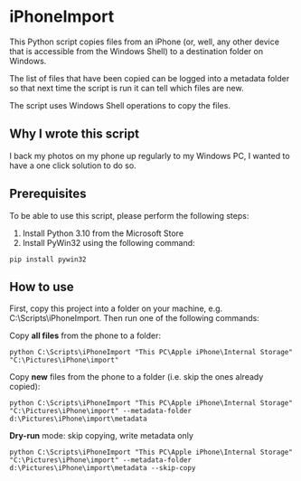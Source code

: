 # iPhoneImport

This Python script copies files from an iPhone (or, well, any other device that is accessible from the Windows Shell) to
a destination folder on Windows.

The list of files that have been copied can be logged into a metadata folder so that next time the script is run it can
tell which files are new.

The script uses Windows Shell operations to copy the files.

## Why I wrote this script

I back my photos on my phone up regularly to my Windows PC, I wanted to have a one click solution to do so.

## Prerequisites

To be able to use this script, please perform the following steps:

   1. Install Python 3.10 from the Microsoft Store 
   2. Install PyWin32 using the following command: 
 
    pip install pywin32

## How to use

First, copy this project into a folder on your machine, e.g. C:\Scripts\iPhoneImport. Then run one of the following
commands:

Copy **all files** from the phone to a folder:

    python C:\Scripts\iPhoneImport "This PC\Apple iPhone\Internal Storage" "C:\Pictures\iPhone\import"

Copy **new** files from the phone to a folder (i.e. skip the ones already copied):

    python C:\Scripts\iPhoneImport "This PC\Apple iPhone\Internal Storage" "C:\Pictures\iPhone\import" --metadata-folder d:\Pictures\iPhone\import\metadata

**Dry-run** mode: skip copying, write metadata only

    python C:\Scripts\iPhoneImport "This PC\Apple iPhone\Internal Storage" "C:\Pictures\iPhone\import" --metadata-folder d:\Pictures\iPhone\import\metadata --skip-copy

